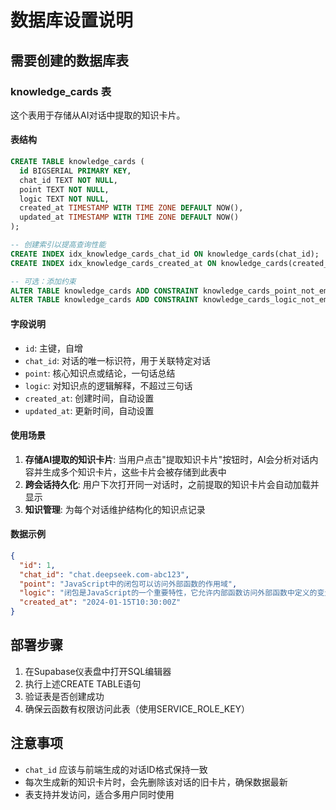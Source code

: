 # 数据库设置说明

## 需要创建的数据库表

### knowledge_cards 表

这个表用于存储从AI对话中提取的知识卡片。

#### 表结构

```sql
CREATE TABLE knowledge_cards (
  id BIGSERIAL PRIMARY KEY,
  chat_id TEXT NOT NULL,
  point TEXT NOT NULL,
  logic TEXT NOT NULL,
  created_at TIMESTAMP WITH TIME ZONE DEFAULT NOW(),
  updated_at TIMESTAMP WITH TIME ZONE DEFAULT NOW()
);

-- 创建索引以提高查询性能
CREATE INDEX idx_knowledge_cards_chat_id ON knowledge_cards(chat_id);
CREATE INDEX idx_knowledge_cards_created_at ON knowledge_cards(created_at);

-- 可选：添加约束
ALTER TABLE knowledge_cards ADD CONSTRAINT knowledge_cards_point_not_empty CHECK (length(trim(point)) > 0);
ALTER TABLE knowledge_cards ADD CONSTRAINT knowledge_cards_logic_not_empty CHECK (length(trim(logic)) > 0);
```

#### 字段说明

- `id`: 主键，自增
- `chat_id`: 对话的唯一标识符，用于关联特定对话
- `point`: 核心知识点或结论，一句话总结
- `logic`: 对知识点的逻辑解释，不超过三句话
- `created_at`: 创建时间，自动设置
- `updated_at`: 更新时间，自动设置

#### 使用场景

1. **存储AI提取的知识卡片**: 当用户点击"提取知识卡片"按钮时，AI会分析对话内容并生成多个知识卡片，这些卡片会被存储到此表中
2. **跨会话持久化**: 用户下次打开同一对话时，之前提取的知识卡片会自动加载并显示
3. **知识管理**: 为每个对话维护结构化的知识点记录

#### 数据示例

```json
{
  "id": 1,
  "chat_id": "chat.deepseek.com-abc123",
  "point": "JavaScript中的闭包可以访问外部函数的作用域",
  "logic": "闭包是JavaScript的一个重要特性，它允许内部函数访问外部函数中定义的变量。这种机制使得函数可以"记住"并访问其创建时的环境。",
  "created_at": "2024-01-15T10:30:00Z"
}
```

## 部署步骤

1. 在Supabase仪表盘中打开SQL编辑器
2. 执行上述CREATE TABLE语句
3. 验证表是否创建成功
4. 确保云函数有权限访问此表（使用SERVICE_ROLE_KEY）

## 注意事项

- `chat_id` 应该与前端生成的对话ID格式保持一致
- 每次生成新的知识卡片时，会先删除该对话的旧卡片，确保数据最新
- 表支持并发访问，适合多用户同时使用
